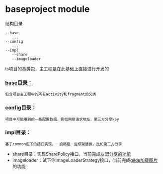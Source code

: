 # baseproject module
结构目录
 ```
 --base
    ...
 --config
    ...
 --impl
    --share
    --imageloader
 ```
 ts项目的基类包，主工程是在此基础上直接进行开发的


### [base目录：](BASEACTIVITY.md)
    包含项目主工程中的所有activity和fragment的父类

### config目录：
    项目中可能用到的一些配置数据，例如网络请求地址，第三方分享key

### impl目录：
    基于common包下的接口实现，一般都是一些框架替换，比如第三方分享
   - share目录：实现SharePolicy接口，当前完成[友盟分享的功能](THIRDSHARE.md)
   - imageloader：试下你ImageLoaderStrategy接口，当前完成[gilde加载图片](IMAGELOADER.md)的功能


